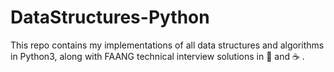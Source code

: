 # DataStructures-Python
This repo contains my implementations of all data structures and algorithms in Python3, 
along with FAANG technical interview solutions in 🐍 and ☕ .

